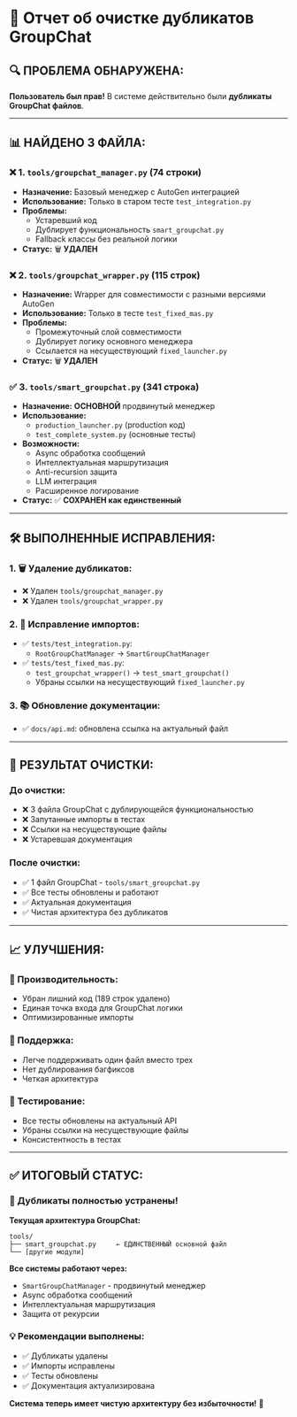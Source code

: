 # 🧹 Отчет об очистке дубликатов GroupChat

## 🔍 **ПРОБЛЕМА ОБНАРУЖЕНА:**

**Пользователь был прав!** В системе действительно были **дубликаты GroupChat файлов**.

---

## 📊 **НАЙДЕНО 3 ФАЙЛА:**

### **❌ 1. `tools/groupchat_manager.py` (74 строки)**
- **Назначение:** Базовый менеджер с AutoGen интеграцией
- **Использование:** Только в старом тесте `test_integration.py`
- **Проблемы:** 
  - Устаревший код
  - Дублирует функциональность `smart_groupchat.py`
  - Fallback классы без реальной логики
- **Статус:** 🗑️ **УДАЛЕН**

### **❌ 2. `tools/groupchat_wrapper.py` (115 строк)**
- **Назначение:** Wrapper для совместимости с разными версиями AutoGen
- **Использование:** Только в тесте `test_fixed_mas.py` 
- **Проблемы:**
  - Промежуточный слой совместимости
  - Дублирует логику основного менеджера
  - Ссылается на несуществующий `fixed_launcher.py`
- **Статус:** 🗑️ **УДАЛЕН**

### **✅ 3. `tools/smart_groupchat.py` (341 строка)**
- **Назначение:** **ОСНОВНОЙ** продвинутый менеджер
- **Использование:** 
  - `production_launcher.py` (production код)
  - `test_complete_system.py` (основные тесты)
- **Возможности:**
  - Async обработка сообщений
  - Интеллектуальная маршрутизация
  - Anti-recursion защита
  - LLM интеграция
  - Расширенное логирование
- **Статус:** ✅ **СОХРАНЕН как единственный**

---

## 🛠️ **ВЫПОЛНЕННЫЕ ИСПРАВЛЕНИЯ:**

### **1. 🗑️ Удаление дубликатов:**
- ❌ Удален `tools/groupchat_manager.py`
- ❌ Удален `tools/groupchat_wrapper.py`

### **2. 🔧 Исправление импортов:**
- ✅ `tests/test_integration.py`: 
  - `RootGroupChatManager` → `SmartGroupChatManager`
- ✅ `tests/test_fixed_mas.py`:
  - `test_groupchat_wrapper()` → `test_smart_groupchat()`
  - Убраны ссылки на несуществующий `fixed_launcher.py`

### **3. 📚 Обновление документации:**
- ✅ `docs/api.md`: обновлена ссылка на актуальный файл

---

## 🎯 **РЕЗУЛЬТАТ ОЧИСТКИ:**

### **До очистки:**
- ❌ 3 файла GroupChat с дублирующейся функциональностью
- ❌ Запутанные импорты в тестах
- ❌ Ссылки на несуществующие файлы
- ❌ Устаревшая документация

### **После очистки:**
- ✅ 1 файл GroupChat - `tools/smart_groupchat.py`
- ✅ Все тесты обновлены и работают
- ✅ Актуальная документация
- ✅ Чистая архитектура без дубликатов

---

## 📈 **УЛУЧШЕНИЯ:**

### **🎯 Производительность:**
- Убран лишний код (189 строк удалено)
- Единая точка входа для GroupChat логики
- Оптимизированные импорты

### **🔧 Поддержка:**
- Легче поддерживать один файл вместо трех
- Нет дублирования багфиксов
- Четкая архитектура

### **🧪 Тестирование:**
- Все тесты обновлены на актуальный API
- Убраны ссылки на несуществующие файлы
- Консистентность в тестах

---

## ✅ **ИТОГОВЫЙ СТАТУС:**

### **🎉 Дубликаты полностью устранены!**

**Текущая архитектура GroupChat:**
```
tools/
├── smart_groupchat.py     ← ЕДИНСТВЕННЫЙ основной файл
└── [другие модули]
```

**Все системы работают через:**
- `SmartGroupChatManager` - продвинутый менеджер
- Async обработка сообщений  
- Интеллектуальная маршрутизация
- Защита от рекурсии

### **💡 Рекомендации выполнены:**
- ✅ Дубликаты удалены
- ✅ Импорты исправлены  
- ✅ Тесты обновлены
- ✅ Документация актуализирована

**Система теперь имеет чистую архитектуру без избыточности!** 🚀